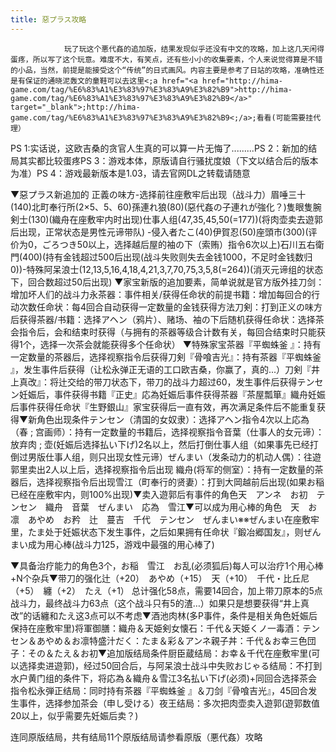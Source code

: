 ```yaml
---
title: 惡プラス攻略
---
```


                玩了玩这个悪代姦的追加版，结果发现似乎还没有中文的攻略，加上这几天闲得蛋疼，所以写了这个玩意。难度不大，有笑点，还有些小小的收集要素，个人来说觉得算是不错的小品，当然，前提是能接受这个“传统”的日式画风。内容主要是参考了日站的攻略，准确性还是有保证的通晓泥轰文的童鞋可以去这里<;a href="<a href="http://hima-game.com/tag/%E6%83%A1%E3%83%97%E3%83%A9%E3%82%B9">http://hima-game.com/tag/%E6%83%A1%E3%83%97%E3%83%A9%E3%82%B9</a>" target="_blank">;http://hima-game.com/tag/%E6%83%A1%E3%83%97%E3%83%A9%E3%82%B9<;/a>;看看(可能需要挂代理）

PS 1:实话说，这欧吉桑的贪官人生真的可以算一片无悔了.........PS 2：新加的结局其实都比较蛋疼PS 3：游戏本体，原版请自行骚扰度娘（下文以结合后的版本为准）PS 4：游戏最新版本是1.03，请去官网DL之转载请随意

▼惡プラス新追加的 正義の味方-选择前往座敷牢后出现（战斗力）眉唾三十(140)北町奉行所(2×5、5、60)孫連れ狼(80)(惡代姦の子連れが強化？)隻眼隻腕剣士(130)(織舟在座敷牢内时出现)仕事人组(47,35,45,50(=177))(将肉壶卖去遊郭后出现，正常状态是男性元谛带队) -侵入者たこ(40)伊賀忍(50)座頭市(300)(评价为0，ごろつき50以上，选择越后屋的袖の下（索贿）指令6次以上)石川五右衛門(400)(持有金钱超过500后出现(战斗失败则失去金钱1000，不足时金钱数归0))-特殊阿呆浪士(12,13,5,16,4,18,4,21,3,7,70,75,3,5,8(=264))(消灭元谛组的状态下，回合数超过50后出现) ▼家宝新版的追加要素，简单说就是官方版外挂刀剑：增加坏人们的战斗力永茶器：事件相关/获得任命状的前提书籍：增加每回合的行动次数任命状：每4回合自动获得一定数量的金钱获得方法刀剣：打到正义の味方后获得茶器/书籍：选择アヘン（鸦片）、赌场、袖の下后随机获得任命状：选择茶会指令后，会和结束时获得（与拥有的茶器等级合计数有关，每回合结束时只能获得1个，选择一次茶会就能获得多个任命状） ▼特殊家宝茶器『平蜘蛛釜 』：持有一定数量的茶器后，选择视察指令后获得刀剣『骨喰吉光』：持有茶器『平蜘蛛釜 』，发生事件后获得（让松永弹正无语的工口欧吉桑，你赢了，真的...）刀剣『井上真改』：将辻交给的带刀状态下，带刀的战斗力超过60，发生事件后获得テンセン妊娠后，事件获得书籍『正史』応為妊娠后事件获得茶器『茶屋瓢箪』織舟妊娠后事件获得任命状『生野銀山』家宝获得后一直有效，再次满足条件后不能重复获得▼新角色出现条件テンセン（清国的女奴隶）：选择アヘン指令4次以上応為（春 ; 宫画师）：持有一定数量的书籍后，选择视察指令音葉（仕事人的女元谛）：放弃肉 ; 壶(妊娠后选择払い下げ)2名以上，然后打倒仕事人组（如果事先已经打倒过男版仕事人组，则只出现女性元谛）ぜんまい（发条动力的机动人偶）：往遊郭里卖出2人以上后，选择视察指令后出现 織舟(将军的侧室）：持有一定数量的茶器后，选择视察指令后出现雪江（町奉行的贤妻）：打到大岡越前后出现(如果お稲已经在座敷牢内，则100%出现)▼卖入遊郭后有事件的角色天　アンネ　お初　テンセン　織舟　音葉　ぜんまい　応為　雪江▼可以成为用心棒的角色　天　お凛　あやめ　お矜　辻　蔓吉　千代　テンセン　ぜんまい※※ぜんまい在座敷牢里，たま处于妊娠状态下发生事件，之后如果拥有任命状『鍛冶郷国友』，则ぜんまい成为用心棒(战斗力125，游戏中最强的用心棒了)

▼具备治疗能力的角色3个，お稲　雪江　お乱(必须狐后)每人可以治疗1个用心棒+N个杂兵▼带刀的强化辻（+20）　あやめ（+15）　天（+10）　千代・比丘尼（+5）　纏（+2）　たえ（+1） 总计强化58点，需要14回合，加上带刀原本的5点战斗力，最终战斗力63点（这个战斗只有5的渣…）如果只是想要获得“井上真改”的话纏和たえ这3点可以不考虑▼酒池肉林(多P事件，条件是相关角色妊娠后保持在座敷牢里)将軍御膳：織舟＆天姫剣女懐石：千代＆天姫くノ一毒酒：テンセン＆あやめ＆お凛特盛汁だく：たま＆彩＆アンネ親子丼：千代＆お幸三色団子：その＆たえ＆お初▼追加版结局条件厨臣蔵结局：お幸＆千代在座敷牢里(可以选择卖进遊郭)，经过50回合后，与阿呆浪士战斗中失败おじゃる结局：不打到水户黄门组的条件下，将応為＆織舟＆雪江3名払い下げ(必须)+同回合选择茶会指令松永弾正结局：同时持有茶器『平蜘蛛釜 』＆刀剑『骨喰吉光』，45回合发生事件，选择参加茶会（申し受ける）夜王结局：多次把肉壶卖入遊郭(遊郭数值20以上，似乎需要先妊娠后卖？)

连同原版结局，共有结局11个原版结局请参看原版（悪代姦）攻略
              
